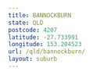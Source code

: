 ```yaml
---
title: BANNOCKBURN
state: QLD
postcode: 4207
latitude: -27.733991
longitude: 153.204523
url: /qld/bannockburn/
layout: suburb
---
```

